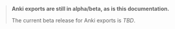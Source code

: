<div class="warning">

> **Anki exports are still in alpha/beta, as is this documentation.**
>
> The current beta release for Anki exports is _TBD_.

</div>